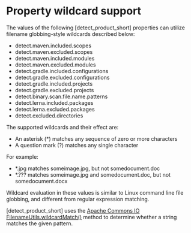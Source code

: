 # Property wildcard support

The values of the following [detect_product_short] properties can utilize filename globbing-style wildcards described below:

* detect.maven.included.scopes
* detect.maven.excluded.scopes
* detect.maven.included.modules
* detect.maven.excluded.modules
* detect.gradle.included.configurations
* detect.gradle.excluded.configurations
* detect.gradle.included.projects
* detect.gradle.excluded.projects
* detect.binary.scan.file.name.patterns
* detect.lerna.included.packages
* detect.lerna.excluded.packages
* detect.excluded.directories

The supported wildcards and their effect are:

* An asterisk (*) matches any sequence of zero or more characters
* A question mark (?) matches any single character

For example:

* *.jpg matches someimage.jpg, but not somedocument.doc
* *.??? matches someimage.jpg and somedocument.doc, but not somedocument.docx

Wildcard evaluation in these values is similar to Linux command line file globbing, and different from regular expression matching.

[detect_product_short] uses the
[Apache Commons IO FilenameUtils.wildcardMatch()](https://commons.apache.org/proper/commons-io/javadocs/api-release/org/apache/commons/io/FilenameUtils.html#wildcardMatch-java.lang.String-java.lang.String-) method to determine whether a string matches the given pattern.
